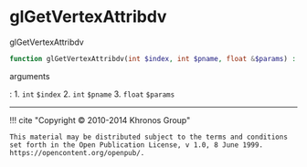 # glGetVertexAttribdv
glGetVertexAttribdv

```php
function glGetVertexAttribdv(int $index, int $pname, float &$params) : void
```



arguments

:    1. `int` `$index` 
    2. `int` `$pname` 
    3. `float` `$params` 



---
     

!!! cite "Copyright © 2010-2014 Khronos Group"

    This material may be distributed subject to the terms and conditions set forth in the Open Publication License, v 1.0, 8 June 1999. https://opencontent.org/openpub/.